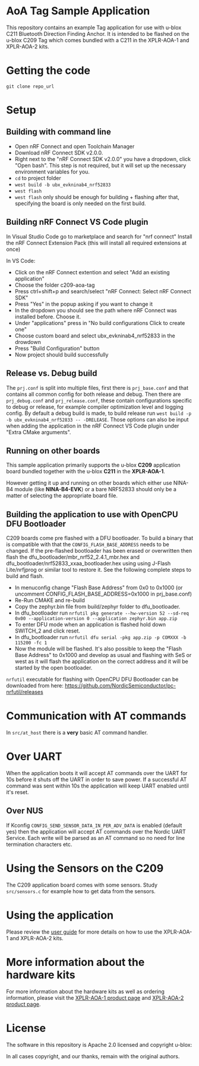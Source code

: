 # AoA Tag Sample Application
This repository contains an example Tag application for use with u-blox C211 Bluetooth Direction Finding Anchor. It is intended to be flashed on the u-blox C209 Tag which comes bundled with a C211 in the XPLR-AOA-1 and XPLR-AOA-2 kits.

# Getting the code
`git clone repo_url`

# Setup
## Building with command line
- Open nRF Connect and open Toolchain Manager
- Download nRF Connect SDK v2.0.0.
- Right next to the "nRF Connect SDK v2.0.0" you have a dropdown, click "Open bash". This step is not required, but it will set up the necessary environment variables for you.
- `cd` to project folder
- `west build -b ubx_evkninab4_nrf52833`
- `west flash`
- `west flash` only should be enough for building + flashing after that, specifying the board is only needed on the first build.

## Building nRF Connect VS Code plugin
In Visual Studio Code go to marketplace and search for "nrf connect"
Install the nRF Connect Extension Pack (this will install all required extensions at once)

In VS Code:
- Click on the nRF Connect extention and select "Add an existing application"
- Choose the folder c209-aoa-tag
- Press ctrl+shift+p and search/select "nRF Connect: Select nRF Connect SDK"
- Press "Yes" in the popup asking if you want to change it
- In the dropdown you should see the path where nRF Connect was installed before. Choose it.
- Under "applications" press in "No build configurations Click to create one"
- Choose custom board and select ubx_evkninab4_nrf52833 in the drowdown
- Press "Build Configuration" button
- Now project should build successfully

## Release vs. Debug build
The `prj.conf` is split into multiple files, first there is `prj_base.conf` and that contains all common config for both release and debug.
Then there are `prj_debug.conf` and `prj_release.conf`, these contain configurations specific to debug or release, for example compiler optimization level and logging config. By default a debug build is made, to build release run `west build -p -b ubx_evkninab4_nrf52833 -- -DRELEASE`. Those options can also be input when adding the application in the nRF Connect VS Code plugin under "Extra CMake arguments".

## Running on other boards
This sample application primarily supports the u-blox **C209** application board bundled together with the u-blox **C211** in the **XPLR-AOA-1**.

However getting it up and running on other boards which either use NINA-B4 module (like **NINA-B4-EVK**) or a bare NRF52833 should only be a matter of selecting the appropriate board file.

## Building the application to use with OpenCPU DFU Bootloader
C209 boards come pre flashed with a DFU bootloader. To build a binary that is compatible with that the `CONFIG_FLASH_BASE_ADDRESS` needs to be changed. If the pre-flashed bootloader has been erased or overwritten then flash the dfu_bootloader/mbr_nrf52_2.4.1_mbr.hex and dfu_bootloader/nrf52833_xxaa_bootloader.hex using using J-Flash Lite/nrfjprog or similar tool to restore it. See the following complete steps to build and flash.
- In menuconfig change "Flash Base Address" from 0x0 to 0x1000 (or uncomment CONFIG_FLASH_BASE_ADDRESS=0x1000 in prj_base.conf)
- Re-Run CMAKE and re-build
- Copy the zephyr.bin file from build/zephyr folder to dfu_bootloader.
- In dfu_bootloader run `nrfutil pkg generate --hw-version 52 --sd-req 0x00 --application-version 0 --application zephyr.bin app.zip`
- To enter DFU mode when an application is flashed hold down SWITCH_2 and click reset.
- In dfu_bootloader run `nrfutil dfu serial -pkg app.zip -p COMXXX -b 115200 -fc 1`
- Now the module will be flashed. It's also possible to keep the "Flash Base Address" to 0x1000 and develop as usual and flashing with SeS or west as it will flash the application on the correct address and it will be started by the open bootloader.

`nrfutil` executable for flashing with OpenCPU DFU Bootloader can be downloaded from here: https://github.com/NordicSemiconductor/pc-nrfutil/releases 

# Communication with AT commands
In `src/at_host` there is a __very__ basic AT command handler.
# Over UART
When the application boots it will accept AT commands over the UART for 10s before it shuts off the UART in order to save power.
If a successful AT command was sent within 10s the application will keep UART enabled until it's reset.
## Over NUS
If Kconfig `CONFIG_SEND_SENSOR_DATA_IN_PER_ADV_DATA` is enabled (default yes) then the application will accept AT commands over the Nordic UART Service.
Each write will be parsed as an AT command so no need for line termination characters etc.

# Using the Sensors on the C209
The C209 application board comes with some sensors. Study `src/sensors.c` for example how to get data from the sensors.

# Using the application
Please review the [user guide](https://www.u-blox.com/en/docs/UBX-21004616) for more details on how to use the XPLR-AOA-1 and XPLR-AOA-2 kits.

# More information about the hardware kits
For more information about the hardware kits as well as ordering information, please visit the [XPLR-AOA-1 product page](https://www.u-blox.com/en/product/xplr-aoa-1-kit) and [XPLR-AOA-2 product page](https://www.u-blox.com/en/product/xplr-aoa-2-kit).

# License
The software in this repository is Apache 2.0 licensed and copyright u-blox:

In all cases copyright, and our thanks, remain with the original authors.
